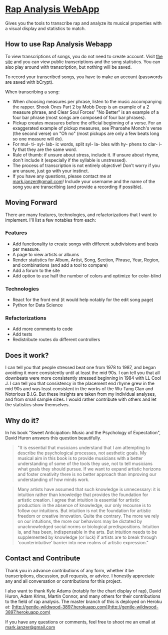 # [Rap Analysis WebApp](http://gentle-wildwood-3897.herokuapp.com)

Gives you the tools to transcribe rap and analyze its musical properties with a visual display and statistics to match.

## How to use Rap Analysis Webapp

To view transcriptions of songs, you do not need to create account. Visit [the site](http://gentle-wildwood-3897.herokuapp.com) and you can view public transcriptions and the song statistics. You can also play around with transcription, but nothing will be saved.

To record your transcribed songs, you have to make an account (passwords are saved with bCrypt).

When transcribing a song:
*   When choosing measures per phrase, listen to the music accompanying the rapper. Shook Ones Part 2 by Mobb Deep is an example of a 2 measure phrase, and Clear Soul Forces' "No Better" is an example of a four bar phrase (most songs are composed of four bar phrases).
*   Pickup creates measures before the official beginning of a verse. For an exaggerated example of pickup measures, see Pharoahe Monch's verse (the second verse) on "Oh no" (most pickups are only a few beats long so one measure will do).
*   For mul- ti- syl- lab- ic words, split syl- la- bles with hy- phens to clar- i- fy that they are the same word.
*   Rule of thumb: if unsure about stress, include it. If unsure about rhyme, don't include it (especially if the syllable is unstressed).
*   The process of transcription is not entirely objective! Don't worry if you are unsure, just go with your instinct.
*   If you have any questions, please contact me at mark.janzer@gmail.com! Include your username and the name of the song you are transcribing (and provide a recording if possible).

## Moving Forward

There are many features, technologies, and refactorizations that I want to implement. I'll list a few notables from each:

### Features
*   Add functionality to create songs with different subdivisions and beats per measure.
*   A page to view artists or albums
*   Render statistics for Album, Artist, Song, Section, Phrase, Year, Region, and combinations (and add a tool to compare)
*   Add a forum to the site
*   Add option to use half the number of colors and optimize for  color-blind

### Technologies
*   React for the front end (it would help notably for the edit song page)
*   Python for Data Science

### Refactorizations
*   Add more comments to code
*   Add tests
*   Redistribute routes do different controllers

## Does it work?

I can tell you that people stressed beat one from 1978 to 1987, and began avoiding it more consistently until at least the mid 90s. I can tell you that all downbeats were more consistently stressed beginning in 1984 with LL Cool J. I can tell you that consistency in the placement end rhyme grew in the mid 90s and was least consistent in the works of the Wu-Tang Clan and Notorious B.I.G. But these insights are taken from my individual analyses, and from small sample sizes. I would rather contribute with others and let the statistics show themselves.

## Why do it?

In his book "Sweet Anticipation: Music and the Psychology of Expectation", David Huron answers this question beautifully.

>   "It is essential that musicians understand that I am attempting to describe the psychological processes, not aesthetic goals. My musical aim in this book is to provide musicians with a better understanding of some of the tools they use, not to tell musicians what goals they should pursue. If we want to expand artistic horizons and foster creativity there is no better approach than improving our understanding of how minds work.

>   Many artists have assumed that such knowledge is unnecessary: it is intuition rather than knowledge that provides the foundation for artistic creation. I agree that intuition is essential for artistic production: in the absence of knowledge, our only recourse is to follow our intuitions. But intuition is not the foundation for artistic freedom or creative innovation. Quite the contrary. The more we rely on our intuitions, the more our behaviors may be dictated by unacknowledged social norms or biological predispositions. Intuition is, and has been, indispensable in the arts. But intuition needs to be supplemented by knowledge (or luck) if artists are to break through 'counterintuitive' barrier into new realms of artistic expression."

## Contact and Contribute

Thank you in advance contributions of any form, whether it be transcriptions, discussion, pull requests, or advice. I honestly appreciate any and all conversation or contributions for this project.

I also want to thank Kyle Adams (notably for the chart display of rap), David Huron, Adam Krims, Martin Connor, and many others for their contributions to the field of rap analysis.
The master branch of this is deployed on Heroku at: [http://gentle-wildwood-3897.herokuapp.com](http://gentle-wildwood-3897.herokuapp.com)

If you have any questions or comments, feel free to shoot me an email at mark.janzer@gmail.com


